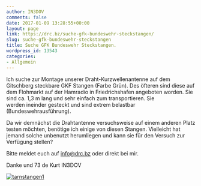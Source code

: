 ```yaml
---
author: IN3DOV
comments: false
date: 2017-01-09 13:28:55+00:00
layout: page
link: https://drc.bz/suche-gfk-bundeswehr-steckstangen/
slug: suche-gfk-bundeswehr-steckstangen
title: Suche GFK Bundeswehr Steckstangen.
wordpress_id: 13543
categories:
- Allgemein
---
```


Ich suche zur Montage unserer Draht-Kurzwellenantenne auf dem Gitschberg steckbare GKF Stangen (Farbe Grün). Des öfteren sind diese auf dem Flohmarkt auf der Hamradio in Friedrichshafen angeboten worden. Sie sind ca. 1,3 m lang und sehr einfach zum transportieren. Sie werden ineinder gesteckt und sind extrem belastbar (Bundeswehrausführung).




Da wir demnächst die Drahtantenne versuchsweise auf einem anderen Platz testen möchten, benötige ich einige von diesen Stangen. Vielleicht hat jemand solche unbenutzt herumliegen und kann sie für den Versuch zur Verfügung stellen?




Bitte meldet euch auf info@drc.bz oder direkt bei mir.




Danke und 73 de Kurt IN3DOV




[![tarnstangen1](https://drc.bz/wp-content/uploads/2017/01/tarnstangen1.jpg) ](https://drc.bz/wp-content/uploads/2017/01/tarnstangen1.jpg)
